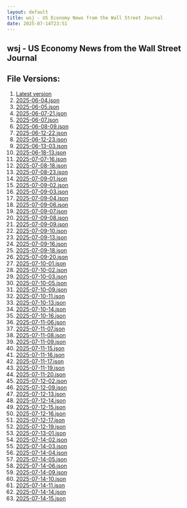 ```yaml
---
layout: default
title: wsj - US Economy News from the Wall Street Journal
date: 2025-07-14T23:51
---
```


## wsj - US Economy News from the Wall Street Journal

<div id="data-chart"></div>
<div id="data-table"></div>
<script>
document.addEventListener('DOMContentLoaded', function(){
  document.getElementById('data-table').textContent = 'This source isn't supported for tables yet.';
});
</script>

## File Versions:
1. [Latest version](./latest.json)
2. [2025-06-04.json](./2025-06-04.json)
3. [2025-06-05.json](./2025-06-05.json)
4. [2025-06-07-21.json](./2025-06-07-21.json)
5. [2025-06-07.json](./2025-06-07.json)
6. [2025-06-08-09.json](./2025-06-08-09.json)
7. [2025-06-12-22.json](./2025-06-12-22.json)
8. [2025-06-12-23.json](./2025-06-12-23.json)
9. [2025-06-13-03.json](./2025-06-13-03.json)
10. [2025-06-18-13.json](./2025-06-18-13.json)
11. [2025-07-07-16.json](./2025-07-07-16.json)
12. [2025-07-08-18.json](./2025-07-08-18.json)
13. [2025-07-08-23.json](./2025-07-08-23.json)
14. [2025-07-09-01.json](./2025-07-09-01.json)
15. [2025-07-09-02.json](./2025-07-09-02.json)
16. [2025-07-09-03.json](./2025-07-09-03.json)
17. [2025-07-09-04.json](./2025-07-09-04.json)
18. [2025-07-09-06.json](./2025-07-09-06.json)
19. [2025-07-09-07.json](./2025-07-09-07.json)
20. [2025-07-09-08.json](./2025-07-09-08.json)
21. [2025-07-09-09.json](./2025-07-09-09.json)
22. [2025-07-09-10.json](./2025-07-09-10.json)
23. [2025-07-09-13.json](./2025-07-09-13.json)
24. [2025-07-09-16.json](./2025-07-09-16.json)
25. [2025-07-09-18.json](./2025-07-09-18.json)
26. [2025-07-09-20.json](./2025-07-09-20.json)
27. [2025-07-10-01.json](./2025-07-10-01.json)
28. [2025-07-10-02.json](./2025-07-10-02.json)
29. [2025-07-10-03.json](./2025-07-10-03.json)
30. [2025-07-10-05.json](./2025-07-10-05.json)
31. [2025-07-10-09.json](./2025-07-10-09.json)
32. [2025-07-10-11.json](./2025-07-10-11.json)
33. [2025-07-10-13.json](./2025-07-10-13.json)
34. [2025-07-10-14.json](./2025-07-10-14.json)
35. [2025-07-10-16.json](./2025-07-10-16.json)
36. [2025-07-11-06.json](./2025-07-11-06.json)
37. [2025-07-11-07.json](./2025-07-11-07.json)
38. [2025-07-11-08.json](./2025-07-11-08.json)
39. [2025-07-11-09.json](./2025-07-11-09.json)
40. [2025-07-11-15.json](./2025-07-11-15.json)
41. [2025-07-11-16.json](./2025-07-11-16.json)
42. [2025-07-11-17.json](./2025-07-11-17.json)
43. [2025-07-11-19.json](./2025-07-11-19.json)
44. [2025-07-11-20.json](./2025-07-11-20.json)
45. [2025-07-12-02.json](./2025-07-12-02.json)
46. [2025-07-12-09.json](./2025-07-12-09.json)
47. [2025-07-12-13.json](./2025-07-12-13.json)
48. [2025-07-12-14.json](./2025-07-12-14.json)
49. [2025-07-12-15.json](./2025-07-12-15.json)
50. [2025-07-12-16.json](./2025-07-12-16.json)
51. [2025-07-12-17.json](./2025-07-12-17.json)
52. [2025-07-12-19.json](./2025-07-12-19.json)
53. [2025-07-13-01.json](./2025-07-13-01.json)
54. [2025-07-14-02.json](./2025-07-14-02.json)
55. [2025-07-14-03.json](./2025-07-14-03.json)
56. [2025-07-14-04.json](./2025-07-14-04.json)
57. [2025-07-14-05.json](./2025-07-14-05.json)
58. [2025-07-14-06.json](./2025-07-14-06.json)
59. [2025-07-14-09.json](./2025-07-14-09.json)
60. [2025-07-14-10.json](./2025-07-14-10.json)
61. [2025-07-14-11.json](./2025-07-14-11.json)
62. [2025-07-14-14.json](./2025-07-14-14.json)
63. [2025-07-14-15.json](./2025-07-14-15.json)
